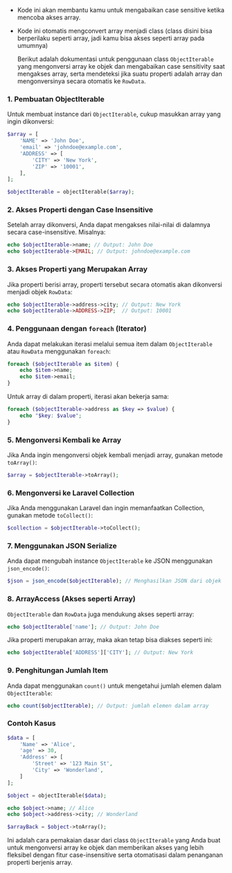 - Kode ini akan membantu kamu untuk mengabaikan case sensitive ketika mencoba akses array.
- Kode ini otomatis mengconvert array menjadi class (class disini bisa berperilaku seperti array, jadi kamu bisa akses seperti array pada umumnya)

  Berikut adalah dokumentasi untuk penggunaan class `ObjectIterable` yang mengonversi array ke objek dan mengabaikan case sensitivity saat mengakses array, serta mendeteksi jika suatu properti adalah array dan mengonversinya secara otomatis ke `RowData`.

### 1. **Pembuatan ObjectIterable**

Untuk membuat instance dari `ObjectIterable`, cukup masukkan array yang ingin dikonversi:

```php
$array = [
    'NAME' => 'John Doe',
    'email' => 'johndoe@example.com',
    'ADDRESS' => [
        'CITY' => 'New York',
        'ZIP' => '10001',
    ],
];

$objectIterable = objectIterable($array);
```

### 2. **Akses Properti dengan Case Insensitive**

Setelah array dikonversi, Anda dapat mengakses nilai-nilai di dalamnya secara case-insensitive. Misalnya:

```php
echo $objectIterable->name; // Output: John Doe
echo $objectIterable->EMAIL; // Output: johndoe@example.com
```

### 3. **Akses Properti yang Merupakan Array**

Jika properti berisi array, properti tersebut secara otomatis akan dikonversi menjadi objek `RowData`:

```php
echo $objectIterable->address->city; // Output: New York
echo $objectIterable->ADDRESS->ZIP;  // Output: 10001
```

### 4. **Penggunaan dengan `foreach` (Iterator)**

Anda dapat melakukan iterasi melalui semua item dalam `ObjectIterable` atau `RowData` menggunakan `foreach`:

```php
foreach ($objectIterable as $item) {
    echo $item->name;
    echo $item->email;
}
```

Untuk array di dalam properti, iterasi akan bekerja sama:

```php
foreach ($objectIterable->address as $key => $value) {
    echo "$key: $value";
}
```

### 5. **Mengonversi Kembali ke Array**

Jika Anda ingin mengonversi objek kembali menjadi array, gunakan metode `toArray()`:

```php
$array = $objectIterable->toArray();
```

### 6. **Mengonversi ke Laravel Collection**

Jika Anda menggunakan Laravel dan ingin memanfaatkan Collection, gunakan metode `toCollect()`:

```php
$collection = $objectIterable->toCollect();
```

### 7. **Menggunakan JSON Serialize**

Anda dapat mengubah instance `ObjectIterable` ke JSON menggunakan `json_encode()`:

```php
$json = json_encode($objectIterable); // Menghasilkan JSON dari objek
```

### 8. **ArrayAccess (Akses seperti Array)**

`ObjectIterable` dan `RowData` juga mendukung akses seperti array:

```php
echo $objectIterable['name']; // Output: John Doe
```

Jika properti merupakan array, maka akan tetap bisa diakses seperti ini:

```php
echo $objectIterable['ADDRESS']['CITY']; // Output: New York
```

### 9. **Penghitungan Jumlah Item**

Anda dapat menggunakan `count()` untuk mengetahui jumlah elemen dalam `ObjectIterable`:

```php
echo count($objectIterable); // Output: jumlah elemen dalam array
```

### Contoh Kasus

```php
$data = [
    'Name' => 'Alice',
    'age' => 30,
    'Address' => [
        'Street' => '123 Main St',
        'City' => 'Wonderland',
    ]
];

$object = objectIterable($data);

echo $object->name; // Alice
echo $object->address->city; // Wonderland

$arrayBack = $object->toArray();
``` 

Ini adalah cara pemakaian dasar dari class `ObjectIterable` yang Anda buat untuk mengonversi array ke objek dan memberikan akses yang lebih fleksibel dengan fitur case-insensitive serta otomatisasi dalam penanganan properti berjenis array.
